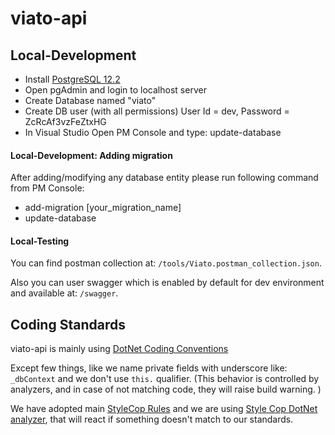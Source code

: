 # viato-api

## Local-Development
- Install [PostgreSQL 12.2](https://www.enterprisedb.com/downloads/postgres-postgresql-downloads)
- Open pgAdmin and login to localhost server
- Create Database named "viato"
- Create DB user (with all permissions) User Id = dev, Password = ZcRcAf3vzFeZtxHG
- In Visual Studio Open PM Console and type: update-database

#### Local-Development: Adding migration
After adding/modifying any database entity please run following command from PM Console:
- add-migration [your_migration_name]
- update-database

#### Local-Testing
You can find postman collection at: `/tools/Viato.postman_collection.json`.

Also you can user swagger which is enabled by default for dev environment and available at: `/swagger`.

## Coding Standards

viato-api is mainly using [DotNet Coding Conventions](https://docs.microsoft.com/en-us/dotnet/csharp/programming-guide/inside-a-program/coding-conventions)

Except few things, like we name private fields with underscore like: `_dbContext` and we don't use `this.` qualifier. (This behavior is controlled by analyzers, and in case of not matching code, they will raise build warning. )

We have adopted main [StyleCop Rules](https://github.com/DotNetAnalyzers/StyleCopAnalyzers/blob/master/DOCUMENTATION.md) and we are using [Style Cop DotNet analyzer](https://github.com/DotNetAnalyzers/StyleCopAnalyzers), that will react if something doesn't match to our standards.
